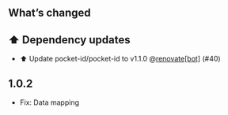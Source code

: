 ## What’s changed

## ⬆️ Dependency updates

- ⬆️ Update pocket-id/pocket-id to v1.1.0 @[renovate[bot]](https://github.com/apps/renovate) (#40)
## 1.0.2
- Fix: Data mapping
